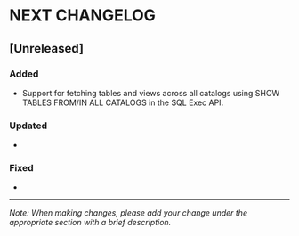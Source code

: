 # NEXT CHANGELOG

## [Unreleased]

### Added
- Support for fetching tables and views across all catalogs using SHOW TABLES FROM/IN ALL CATALOGS in the SQL Exec API.

### Updated
- 

### Fixed
- 

---
*Note: When making changes, please add your change under the appropriate section with a brief description.* 